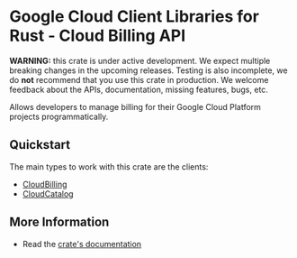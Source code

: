 # Google Cloud Client Libraries for Rust - Cloud Billing API

<!-- Code generated by sidekick. DO NOT EDIT. -->

**WARNING:** this crate is under active development. We expect multiple breaking
changes in the upcoming releases. Testing is also incomplete, we do **not**
recommend that you use this crate in production. We welcome feedback about the
APIs, documentation, missing features, bugs, etc.

Allows developers to manage billing for their Google Cloud Platform
projects     programmatically.

## Quickstart

The main types to work with this crate are the clients:

- [CloudBilling]
- [CloudCatalog]

## More Information

- Read the [crate's documentation](https://docs.rs/google-cloud-billing-v1/latest/google-cloud-billing-v1)

[CloudBilling]: https://docs.rs/google-cloud-billing-v1/latest/google_cloud_billing_v1/client/struct.CloudBilling.html
[CloudCatalog]: https://docs.rs/google-cloud-billing-v1/latest/google_cloud_billing_v1/client/struct.CloudCatalog.html
